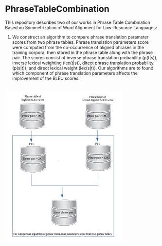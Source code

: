 # PhraseTableCombination
This repository describes two of our works in Phrase Table Combination Based on Symmetrization of Word Alignment for Low-Resource Languages:
1. We construct an algorithm to compare phrase translation parameter scores from two phrase tables. 
Phrase translation parameters score were computed from the co-occurrence of aligned phrases in the training corpora, then stored in the phrase table along with the phrase pair. The scores consist of inverse phrase translation probability (p(t|s)), inverse lexical weighting (lex(t|s)), direct phrase translation probability (p(s|t)), and direct lexical weight (lex(s|t)). Our algorithms are to found which component of phrase translation parameters affects the improvement of the BLEU scores. 

<br>
<img height="500" src="https://github.com/s4d3/PhraseTableCombination/blob/master/TheComparisonAlgorithm.png" />
<br>
